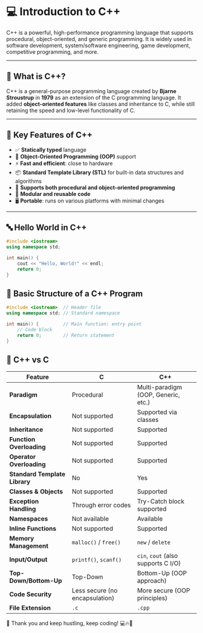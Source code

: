 # 💻 Introduction to C++

C++ is a powerful, high-performance programming language that supports procedural, object-oriented, and generic programming. It is widely used in software development, system/software engineering, game development, competitive programming, and more.

---

## 🚀 What is C++?

C++ is a general-purpose programming language created by **Bjarne Stroustrup** in **1979** as an extension of the C programming language. It added **object-oriented features** like classes and inheritance to C, while still retaining the speed and low-level functionality of C.

---

## 🧠 Key Features of C++

- ✅ **Statically typed** language
- 🧱 **Object-Oriented Programming (OOP)** support
- ⚡ **Fast and efficient**: close to hardware
- 📦 **Standard Template Library (STL)** for built-in data structures and algorithms
- 🔄 **Supports both procedural and object-oriented programming**
- 🧩 **Modular and reusable code**
- 🖥️ **Portable**: runs on various platforms with minimal changes

---

## 🔤 Hello World in C++

```cpp
#include <iostream>
using namespace std;

int main() {
    cout << "Hello, World!" << endl;
    return 0;
}
```

## 🧱 Basic Structure of a C++ Program

```cpp
#include <iostream>  // Header file
using namespace std; // Standard namespace

int main() {         // Main function: entry point
    // Code block
    return 0;        // Return statement
}
```

## 🧩 C++ vs C

| Feature                        | C                              | C++                                 |
|-------------------------------|----------------------------------|--------------------------------------|
| **Paradigm**                  | Procedural                       | Multi-paradigm (OOP, Generic, etc.) |
| **Encapsulation**             | Not supported                    | Supported via classes               |
| **Inheritance**               | Not supported                    | Supported                           |
| **Function Overloading**      | Not supported                    | Supported                           |
| **Operator Overloading**      | Not supported                    | Supported                           |
| **Standard Template Library** | No                               | Yes                                 |
| **Classes & Objects**         | Not supported                    | Supported                           |
| **Exception Handling**        | Through error codes              | Try-Catch block supported           |
| **Namespaces**                | Not available                    | Available                           |
| **Inline Functions**          | Not supported                    | Supported                           |
| **Memory Management**         | `malloc()` / `free()`            | `new` / `delete`                    |
| **Input/Output**              | `printf()`, `scanf()`            | `cin`, `cout` (also supports C I/O) |
| **Top-Down/Bottom-Up**        | Top-Down                         | Bottom-Up (OOP approach)            |
| **Code Security**             | Less secure (no encapsulation)   | More secure (OOP principles)        |
| **File Extension**            | `.c`                             | `.cpp`                              |

🙏 Thank you and keep hustling, keep coding! 💻🔥🚀